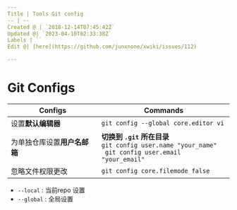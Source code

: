 ```yaml
---
Title | Tools Git config
-- | --
Created @ | `2018-12-14T07:45:42Z`
Updated @| `2023-04-10T02:33:38Z`
Labels | ``
Edit @| [here](https://github.com/junxnone/xwiki/issues/112)

---
```

# Git Configs

Configs | Commands
-- | --
设置**默认编辑器** | `git config --global core.editor vi`
为单独仓库设置**用户名邮箱** |  **切换到 `.git` 所在目录** <br>`git config user.name "your_name"`<br>` git config user.email "your_email"`
忽略文件权限更改 | `git config core.filemode false`

- `--local` : 当前repo 设置
- `--global` : 全局设置

